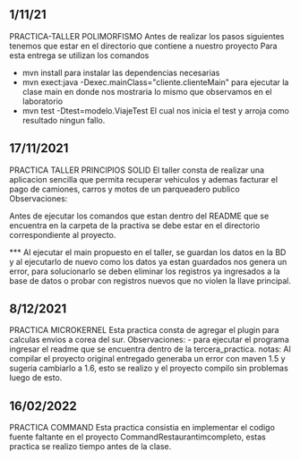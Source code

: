 
## 1/11/21
PRACTICA-TALLER POLIMORFISMO 
Antes de realizar los pasos siguientes tenemos que estar en el directorio que contiene a nuestro proyecto
Para esta entrega se utilizan los comandos 
- mvn install
para instalar las dependencias necesarias
- mvn exect:java -Dexec.mainClass="cliente.clienteMain"
para ejecutar la clase main en donde nos mostraria lo mismo que observamos en el laboratorio
- mvn test -Dtest=modelo.ViajeTest
El cual nos inicia el test y arroja como resultado ningun fallo. 

## 17/11/2021
PRACTICA TALLER PRINCIPIOS SOLID
El taller consta de realizar una aplicacion sencilla que permita recuperar vehiculos y ademas facturar el pago de camiones, carros y motos de un parqueadero publico 
Observaciones:

Antes de ejecutar los comandos que estan dentro del README que se encuentra en la carpeta de la practiva se debe estar en el directorio correspondiente al proyecto.

*** Al ejecutar el main propuesto en el taller, se guardan los datos en la BD y al ejecutarlo de nuevo como los datos ya estan guardados nos genera un error, para solucionarlo se deben eliminar los registros ya ingresados a la base de datos o probar con registros nuevos que no violen la llave principal.

## 8/12/2021
PRACTICA MICROKERNEL
Esta practica consta de agregar el plugin para calculas envios a corea del sur.
Observaciones:
    - para ejecutar el programa ingresar el readme que se encuentra dentro de la tercera_practica.
notas:
    Al compilar el proyecto original entregado generaba un error con maven 1.5 y sugeria cambiarlo a 1.6, esto se realizo y el proyecto compilo
    sin problemas luego de esto.

## 16/02/2022
PRACTICA COMMAND
Esta practica consistia en implementar el codigo fuente faltante en el proyecto CommandRestaurantimcompleto, estas practica se realizo tiempo antes de la clase.


    
